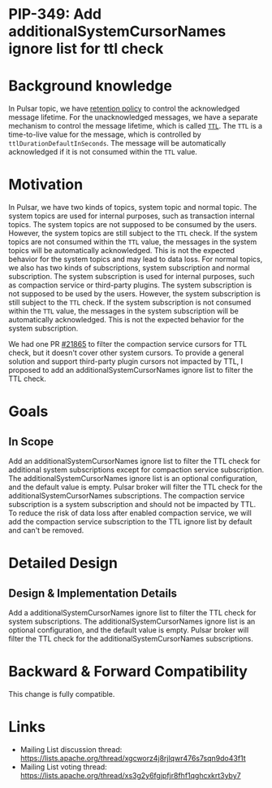 # PIP-349: Add additionalSystemCursorNames ignore list for ttl check

# Background knowledge

In Pulsar topic, we have [retention policy](https://pulsar.apache.org/docs/3.2.x/cookbooks-retention-expiry/#retention-policies) to control the acknowledged message lifetime. For the unacknowledged messages, we have a separate mechanism to control the message lifetime, which is called [`TTL`](https://pulsar.apache.org/docs/3.2.x/cookbooks-retention-expiry/#time-to-live-ttl). The `TTL` is a time-to-live value for the message, which is controlled by `ttlDurationDefaultInSeconds`. The message will be automatically acknowledged if it is not consumed within the `TTL` value.

# Motivation

In Pulsar, we have two kinds of topics, system topic and normal topic. The system topics are used for internal purposes, such as transaction internal topics. The system topics are not supposed to be consumed by the users. However, the system topics are still subject to the `TTL` check. If the system topics are not consumed within the `TTL` value, the messages in the system topics will be automatically acknowledged. This is not the expected behavior for the system topics and may lead to data loss.
For normal topics, we also has two kinds of subscriptions, system subscription and normal subscription. The system subscription is used for internal purposes, such as compaction service or third-party plugins. The system subscription is not supposed to be used by the users. However, the system subscription is still subject to the `TTL` check. If the system subscription is not consumed within the `TTL` value, the messages in the system subscription will be automatically acknowledged. This is not the expected behavior for the system subscription.

We had one PR [#21865](https://github.com/apache/pulsar/pull/21865) to filter the compaction service cursors for TTL check, but it doesn't cover other system cursors. To provide a general solution and support third-party plugin cursors not impacted by TTL, I proposed to add an additionalSystemCursorNames ignore list to filter the TTL check.

# Goals

## In Scope

Add an additionalSystemCursorNames ignore list to filter the TTL check for additional system subscriptions except for compaction service subscription. The additionalSystemCursorNames ignore list is an optional configuration, and the default value is empty. Pulsar broker will filter the TTL check for the additionalSystemCursorNames subscriptions.
The compaction service subscription is a system subscription and should not be impacted by TTL. To reduce the risk of data loss after enabled compaction service, we will add the compaction service subscription to the TTL ignore list by default and can't be removed.

# Detailed Design

## Design & Implementation Details

Add a additionalSystemCursorNames ignore list to filter the TTL check for system subscriptions. The additionalSystemCursorNames ignore list is an optional configuration, and the default value is empty. Pulsar broker will filter the TTL check for the additionalSystemCursorNames subscriptions.

# Backward & Forward Compatibility

This change is fully compatible. 

# Links
* Mailing List discussion thread: https://lists.apache.org/thread/xgcworz4j8rjlqwr476s7sqn9do43f1t
* Mailing List voting thread: https://lists.apache.org/thread/xs3g2y6fgjpfjr8fhf1qghcxkrt3yby7
